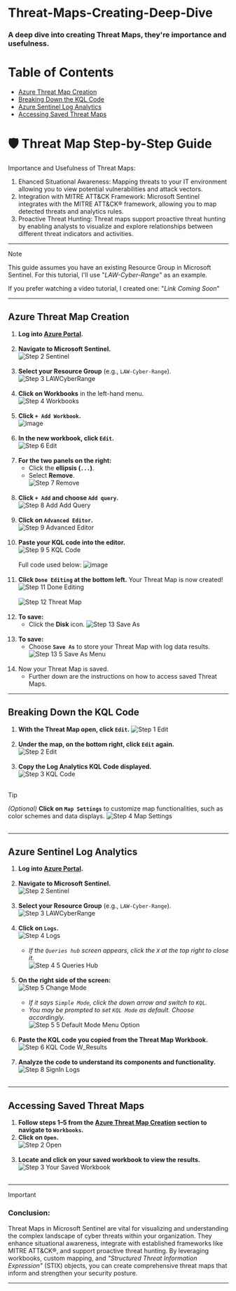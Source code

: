 # Threat-Maps-Creating-Deep-Dive
### A deep dive into creating Threat Maps, they're importance and usefulness.

# Table of Contents

- [Azure Threat Map Creation](#Azure-Threat-Map-Creation)
- [Breaking Down the KQL Code](#Breaking-Down-the-KQL-Code)
- [Azure Sentinel Log Analytics](#Azure-Sentinel-Log-Analytics)
- [Accessing Saved Threat Maps](#Accessing-Saved-Threat-Maps)

# 🛡️ Threat Map Step-by-Step Guide

Importance and Usefulness of Threat Maps:
1. Ehanced Situational Awareness: Mapping threats to your IT environment allowing you to view potential vulnerabilities and attack vectors.<BR>
2. Integration with MITRE ATT&CK Framework: Microsoft Sentinel integrates with the MITRE ATT&CK® framework, allowing you to map detected threats and analytics rules.<BR>
3. Proactive Threat Hunting: Threat maps support proactive threat hunting by enabling analysts to visualize and explore relationships between different threat indicators and activities.<BR>
---
> [!NOTE]
> This guide assumes you have an existing Resource Group in Microsoft Sentinel. For this tutorial, I'll use "_LAW-Cyber-Range_" as an example.
> 
> If you prefer watching a video tutorial, I created one: "_Link Coming Soon_"

---

## Azure Threat Map Creation

1. **Log into [Azure Portal](https://portal.azure.com/).**<BR><BR>
2. **Navigate to Microsoft Sentinel.**<BR>
   ![Step 2 Sentinel](https://github.com/user-attachments/assets/a6a705d1-5389-4bd0-bc47-f83bc6f61606)<BR><BR>
3. **Select your Resource Group** (e.g., `LAW-Cyber-Range`).<BR>
   ![Step 3 LAWCyberRange](https://github.com/user-attachments/assets/3276edc6-0d2b-4353-b1f7-23dd91e40547)<BR><BR>
4. **Click on Workbooks** in the left-hand menu.<BR>
   ![Step 4 Workbooks](https://github.com/user-attachments/assets/b744233d-1074-4035-a64e-edfc2a877d4f)<BR><BR>
5. **Click `+ Add Workbook`.**<BR>
    ![image](https://github.com/user-attachments/assets/aed1a8d3-6cab-4bf1-8247-6c9b08d53596)<BR><BR>
6. **In the new workbook, click `Edit`.**<BR>
   ![Step 6 Edit](https://github.com/user-attachments/assets/fffc152a-c85a-47b8-9564-df8001c5ff68)<BR><BR>
7. **For the two panels on the right:**
   - Click the **ellipsis (`...`)**.
   - Select **Remove**.<BR>
   ![Step 7 Remove](https://github.com/user-attachments/assets/3c6150eb-3312-400a-9ffe-1d277a03f89b)<BR><BR>
8.    **Click `+ Add` and choose `Add query`.**<BR>
  ![Step 8 Add   Add Query](https://github.com/user-attachments/assets/59d8549c-a6ab-4cb4-b715-aa8071cbc391)<BR><BR>
9. **Click on `Advanced Editor`.**<BR>
    ![Step 9 Advanced Editor](https://github.com/user-attachments/assets/2899f7fd-1210-47e4-97da-a2f5f1847be4)<BR><BR>
10. **Paste your KQL code into the editor.**<BR>
    ![Step 9 5 KQL Code](https://github.com/user-attachments/assets/15f98f99-c95e-42b4-a848-46e0dfcafc72)<BR><BR>
    Full code used below:
    ![image](https://github.com/user-attachments/assets/340053f4-9e99-4184-8b58-8826241d904f)<BR><BR>
11. **Click `Done Editing` at the bottom left.** Your Threat Map is now created!<BR>
    ![Step 11 Done Editing](https://github.com/user-attachments/assets/c9ab3840-8b8a-474c-b72f-9db6df9e9150)<BR><BR>
    ![Step 12 Threat Map](https://github.com/user-attachments/assets/bd41cee1-5072-476e-8641-a4b7b93ec6fa)<BR><BR>
12. **To save:**
    - Click the **Disk** icon.
      ![Step 13 Save As](https://github.com/user-attachments/assets/c9aaddab-ca6e-4ff5-b513-8adc09e40952)<BR><BR>
13. **To save:**
    - Choose **`Save As`** to store your Threat Map with log data results.<BR>
      ![Step 13 5 Save As Menu](https://github.com/user-attachments/assets/7ead0f34-939d-46c9-a042-863276b7cb7f)<BR><BR>
14. Now your Threat Map is saved.
    - Further down are the instructions on how to access saved Threat Maps.


---

## Breaking Down the KQL Code

1. **With the Threat Map open, click `Edit`.**
   ![Step 1 Edit](https://github.com/user-attachments/assets/a0795ac5-c013-4215-93e1-10c314f805a3)<BR><BR>
3. **Under the map, on the bottom right, click `Edit` again.**<BR>
   ![Step 2 Edit](https://github.com/user-attachments/assets/a6afd16c-b81d-417c-b0c8-fbd35327e4fe)<BR><BR>
5. **Copy the Log Analytics KQL Code displayed.**<BR>
   ![Step 3 KQL Code](https://github.com/user-attachments/assets/c2838f53-1b75-4723-bc47-cd97edcdcf2a)<BR><BR>
> [!TIP]
>  *(Optional)* **Click on `Map Settings`** to customize map functionalities, such as color schemes and data displays.
  ![Step 4 Map Settings](https://github.com/user-attachments/assets/eb008a53-6b3b-4c41-87fc-0440954020e3)<BR><BR>


---

## Azure Sentinel Log Analytics

1. **Log into [Azure Portal](https://portal.azure.com/).**<BR><BR>
2. **Navigate to Microsoft Sentinel.**<BR>
   ![Step 2 Sentinel](https://github.com/user-attachments/assets/0a372fd4-20e0-4722-8477-db0aa5047bc3)<BR><BR>
3. **Select your Resource Group** (e.g., `LAW-Cyber-Range`).<BR>
   ![Step 3 LAWCyberRange](https://github.com/user-attachments/assets/ad8b62d9-a657-4c20-af08-d0fc0a0bb823)<BR><BR>
4. **Click on `Logs`.**<BR>
   ![Step 4 Logs](https://github.com/user-attachments/assets/615aeba8-4971-4d89-b765-1e6d779b4127)<BR><BR>
   - *If the `Queries hub` screen appears, click the `X` at the top right to close it.*<BR>
   ![Step 4 5 Queries Hub](https://github.com/user-attachments/assets/8f7873ab-0aa7-48ad-8661-be78c146ff39)<BR><BR>
5. **On the right side of the screen:**<BR>
   ![Step 5 Change Mode](https://github.com/user-attachments/assets/d3b18af8-176f-4ae8-b4a9-245f53ba66d3)<BR><BR>
   - *If it says `Simple Mode`, click the down arrow and switch to `KQL`.*
   - *You may be prompted to set `KQL Mode` as default. Choose accordingly.*<BR>
   ![Step 5 5 Default Mode Menu Option](https://github.com/user-attachments/assets/ea896b5f-c876-4a23-bd27-c6cefc7da179)<BR><BR>
6. **Paste the KQL code you copied from the Threat Map Workbook.**<BR>
    ![Step 6 KQL Code W_Results](https://github.com/user-attachments/assets/5676076d-70a5-4f1b-87b7-10fc508c351b)<BR><BR>
7. **Analyze the code to understand its components and functionality.**<BR>
    ![Step 8 SignIn Logs](https://github.com/user-attachments/assets/e162479c-de58-4c97-a51a-6243ef13252b)<BR><BR>

---

## Accessing Saved Threat Maps

1. **Follow steps 1–5 from the [Azure Threat Map Creation](#-azure-threat-map-creation) section to navigate to `Workbooks`.**
2. **Click on `Open`.**<BR>
   ![Step 2 Open](https://github.com/user-attachments/assets/3df122e1-6fab-43df-a69b-e97c28686c7f)<BR><BR>
3. **Locate and click on your saved workbook to view the results.**<BR>
   ![Step 3 Your Saved Workbook](https://github.com/user-attachments/assets/f3c413c8-8b03-46d0-abe3-2bedd513e041)<BR><BR>

---
> [!IMPORTANT]
> ### Conclusion:
> Threat Maps in Microsoft Sentinel are vital for visualizing and understanding the complex landscape of cyber threats within your organization. They enhance situational awareness, integrate with established frameworks like MITRE ATT&CK®, and support proactive threat hunting. By leveraging workbooks, custom mapping, and _"Structured Threat Information Expression"_ (STIX) objects, you can create comprehensive threat maps that inform and strengthen your security posture.
---
